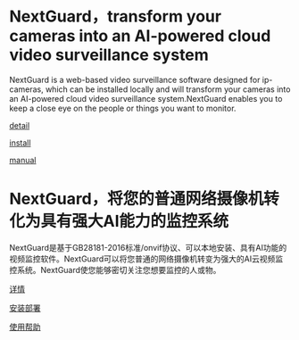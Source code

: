 # NextGuard，transform your cameras into an AI-powered cloud video surveillance system

NextGuard is a web-based video surveillance software designed for ip-cameras, which can be installed locally and will transform your cameras into an AI-powered cloud video surveillance system.NextGuard enables you to keep a close eye on the people or things you want to monitor.

[detail](./README.en.md)

[install](./install.en.md)

[manual](./manual.en.md)

# NextGuard，将您的普通网络摄像机转化为具有强大AI能力的监控系统

NextGuard是基于GB28181-2016标准/onvif协议、可以本地安装、具有AI功能的视频监控软件。NextGuard可以将您普通的网络摄像机转变为强大的AI云视频监控系统。NextGuard使您能够密切关注您想要监控的人或物。

[详情](./README.cn.md)

[安装部署](./install.cn.md)

[使用帮助](./manual.cn.md)
